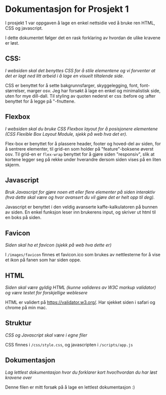# Dokumentasjon for Prosjekt 1

I prosjekt 1 var oppgaven å lage en enkel nettsidie ved å bruke ren HTML, CSS og javascript. 

I dette dokumentet følger det en rask forklaring av hvordan de ulike kravene er løst.

## CSS:
*I websiden skal det benyttes CSS for å stile elementene og vi forventer at det er lagt ned litt arbeid i å lage en visuelt tiltalende side.*

CSS er benyttet for å sette bakgrunnsfarger, skyggelegging, font, font-størrelser, marger osv. Jeg har forsøkt å lage en enkel og minimalistisk side, uten for mye dill-dall. Til styling av quoten nederst er css :before og :after benyttet for å legge på "-fnuttene.

## Flexbox
*I websiden skal du bruke CSS Flexbox layout for å posisjonere elementene (CSS Flexible Box Layout Module, sjekk på web hva det er).*

Flex-box er benyttet for å plassere header, footer og hoved-del av siden, for å sentrere elementer, til grid-en som holder på "feature"-boksene øverst osv. Til grid-en er `flex-wrap` benyttet for å gjøre siden "responsiv", slik at kortene legger seg på rekke under hverandre dersom siden vises på en liten skjerm.

## Javascript
*Bruk Javascript for gjøre noen ett eller flere elementer på siden interaktiv (hva dette skal være og hvor avansert du vil gjøre det er helt opp til deg).*

Javascript er benyttet i den veldig avanserte kaffe-kalkulatoren på bunnen av siden. En enkel funksjon leser inn brukerens input, og skriver ut html til en boks på siden.

## Favicon
*Siden skal ha et favicon (sjekk på web hva dette er)*

I `/images/favicon` finnes et favicon.ico som brukes av nettlesterne for å vise et ikon på fanen som har siden oppe. 

## HTML
*Siden skal være gyldig HTML (kunne valideres av W3C markup validator) og være testet for forskjellige weblesere*

HTML er validert på https://validator.w3.org/. Har sjekket siden i safari og chrome på min mac.

## Struktur
*CSS og Javascript skal være i egne filer*

CSS finnes i `/css/style.css`, og javascripten i `/scripts/app.js`

## Dokumentasjon
*Lag lettlest dokumentasjon hvor du forklarer kort hvor/hvordan du har løst kravene over*

Denne filen er mitt forsøk på å lage en lettlest dokumentasjon :)

